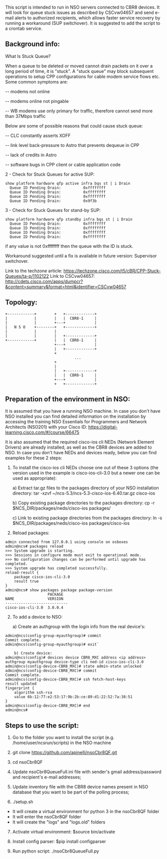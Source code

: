 
This script is intended to run in NSO servers connected to CBR8 devices. It will look for queue
stuck issues as described by CSCvw04657 and send e-mail alerts to authorized recipients, which allows faster service 
recovery by running a workaround (SUP switchover).
It is suggested to add the script to a crontab service.

Background info:
----------------

What Is Stuck Queue?

When a queue to be deleted or moved cannot drain packets on it over a long period of time, it is "stuck". A "stuck queue" may block subsequent operations to setup CPP configurations for cable modem service flows etc. Some common symptoms are:

-- modems not online

-- modems online not pingable

-- WB modems use only primary for traffic, therefore cannot send more than 37Mbps traffic

Below are some of possible reasons that could cause stuck queue:

 -- CLC constantly asserts XOFF
 
 -- link level back-pressure to Astro that prevents dequeue in CPP
 
 -- lack of credits in Astro
 
 -- software bugs in CPP client or cable application code

2 - Check for Stuck Queues for active SUP:
````
show platform hardware qfp active infra bqs st | i Drain
  Queue ID Pending Drain:          0xffffffff
  Queue ID Pending Drain:          0xffffffff
  Queue ID Pending Drain:          0xffffffff
  Queue ID Pending Drain:          0x9f3b
````  

3 - Check for Stuck Queues for stand-by SUP:
````
show platform hardware qfp standby infra bqs st | i Drain
  Queue ID Pending Drain:          0xffffffff
  Queue ID Pending Drain:          0xffffffff
  Queue ID Pending Drain:          0xffffffff
  Queue ID Pending Drain:          0xffffffff
````  
if any value is not 0xffffffff then the queue with the ID is stuck.

Workaround suggested until a fix is available in future version: Supervisor switchover.

Link to the techzone article: https://techzone.cisco.com/t5/cBR/CPP-Stuck-Queues/ta-p/1102122
Link to CSCvw04657: http://cdets.cisco.com/apps/dumpcr?&content=summary&format=html&identifier=CSCvw04657


Topology:
---------
````
+------------+        +   +-------------+
|            |        |   |  CBR8-1     |
|            |        +---+             |
|   N S O    +--------+   +-------------+
|            |        |
|            |        |   +-------------+
+------------+        |   |  CBR8-1     |
                      +---+             |
                      |   +-------------+
                      +
                               ...
                      +
                      |
                      |   +-------------+
                      |   |  CBR8-1     |
                      +---+             |
                      +   +-------------+
````


Preparation of the environment in NSO:
--------------------------------------

It is assumed that you have a running NSO machine. In case you don't have NSO installed you can find detailed information on the installation by accessing the training NSO Essentials for Programmers and Network Architects (NSO201) with your Cisco ID: https://digital-learning.cisco.com/#/course/66475

It is also assumed that the required cisco-ios cli NEDs (Network Element Drivers) are already installed, as well as the CBR8 devices are added to NSO. In case you don't have NEDs and devices ready, below you can find examples for these 2 steps:

1) To install the cisco-ios cli NEDs choose one out of these 3 options (the version used in the example is cisco-ios-cli-3.0 but a newer one can be used as appropriate):

	a)  Extract tar.gz files to the packages directory of your NSO installation directory:
tar -xzvf ~/ncs-5.3/ncs-5.3-cisco-ios-6.40.tar.gz cisco-ios
	
	b)  Copy existing package directories to the packages directory:
cp -r $NCS_DIR/packages/neds/cisco-ios packages/

	c)  Link to existing package directories from the packages directory: 
ln -s $NCS_DIR/packages/neds/cisco-ios packages/cisco-ios

2) Reload packages:
```[osboxes@osboxes src]$ ncs_cli -C -u admin
admin connected from 127.0.0.1 using console on osboxes
admin@ncs# packages reload
>>> System upgrade is starting.
>>> Sessions in configure mode must exit to operational mode.
>>> No configuration changes can be performed until upgrade has completed.
>>> System upgrade has completed successfully.
reload-result {
    package cisco-ios-cli-3.0
    result true
}
admin@ncs# show packages package package-version 
                   PACKAGE  
NAME               VERSION  
----------------------------
cisco-ios-cli-3.0  3.0.0.4  
```

2) To add a device to NSO:

	a) Create an authgroup with the login info from the real device's:
	
```admin@ncs(config)# devices authgroups group myauthgroup default-map remote-name <user> remote-password <password> 
admin@ncs(config-group-myauthgroup)# commit
Commit complete.
admin@ncs(config-group-myauthgroup)# exit`

	b) Create device:
admin@ncs(config)# devices device CBR8_MXC address <ip address> authgroup myauthgroup device-type cli ned-id cisco-ios-cli-3.0 
admin@ncs(config-device-CBR8_MXC)# state admin-state unlocked
admin@ncs(config-device-CBR8_MXC)# commit
Commit complete.
admin@ncs(config-device-CBR8_MXC)# ssh fetch-host-keys 
result updated
fingerprint {
    algorithm ssh-rsa
    value 6b:12:77:e2:53:17:9b:2b:ce:89:d1:22:52:7a:38:51
}
admin@ncs(config-device-CBR8_MXC)# end
admin@ncs# 
```


Steps to use the script:
-----------------------

1) Go to the folder you want to install the script (e.g. /home/user/ncsrun/scripts) in the NSO machine

2) git clone https://github.com/apinelli/nsoCbr8QF.git

3) cd nsoCbr8QF

4) Update nsoCbr8QueueFull.ini file with sender's gmail address/password and recipient's e-mail addresses;

5) Update inventory file with the CBR8 device names present in NSO database that you want to be part of the polling process;

6) ./setup.sh
- It will create a virtual environment for python 3 in the nsoCbr8QF folder
- It will enter the nsoCbr8QF folder
- It will create the "logs" and "logs.old" folders

7) Activate virtual environment:
$source bin/activate 

8) Install config parser:
$pip install configparser

9) Run python script:
./nsoCbr8QueueFull.py
